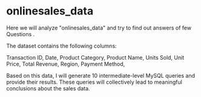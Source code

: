 # onlinesales_data
Here we will  analyze "onlinesales_data" and try to find out answers of few Questions .


The dataset contains the following columns:

Transaction ID,
Date,
Product Category,
Product Name,
Units Sold,
Unit Price,
Total Revenue,
Region,
Payment Method,

Based on this data, I will generate 10 intermediate-level MySQL queries and provide their results. These queries will collectively lead to meaningful conclusions about the sales data.
